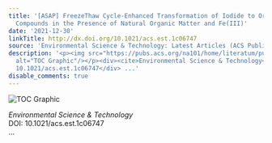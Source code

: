 ```yaml
---
title: '[ASAP] FreezeThaw Cycle-Enhanced Transformation of Iodide to Organoiodine
  Compounds in the Presence of Natural Organic Matter and Fe(III)'
date: '2021-12-30'
linkTitle: http://dx.doi.org/10.1021/acs.est.1c06747
source: 'Environmental Science & Technology: Latest Articles (ACS Publications)'
description: '<p><img src="https://pubs.acs.org/na101/home/literatum/publisher/achs/journals/content/esthag/0/esthag.ahead-of-print/acs.est.1c06747/20211230/images/medium/es1c06747_0008.gif"
  alt="TOC Graphic"/></p><div><cite>Environmental Science & Technology</cite></div><div>DOI:
  10.1021/acs.est.1c06747</div> ...'
disable_comments: true
---
```

<p><img src="https://pubs.acs.org/na101/home/literatum/publisher/achs/journals/content/esthag/0/esthag.ahead-of-print/acs.est.1c06747/20211230/images/medium/es1c06747_0008.gif" alt="TOC Graphic"/></p><div><cite>Environmental Science & Technology</cite></div><div>DOI: 10.1021/acs.est.1c06747</div> ...